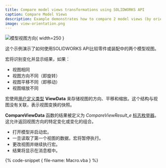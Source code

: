 ```yaml
---
title: Compare model views transformations using SOLIDWORKS API
caption: Compare Model Views
description: Example demonstrates how to compare 2 model views (by orientation, translation and scale)
image: view-orientation.png
---
```

![模型视图方向](view-orientation.png){ width=250 }

这个示例演示了如何使用SOLIDWORKS API比较零件或装配中的两个模型视图。

宏将识别变化并显示结果，如果：

* 视图相同
* 视图方向不同（即旋转）
* 视图平移不同（即移动）
* 视图缩放不同

宏使用[用户定义类型](visual-basic/data-structures/types/) **ViewData** 来存储视图的方向、平移和缩放。这个结构与视图没有关联，表示视图变换的快照。

**CompareViewData** 函数的结果被定义为 *CompareViewResult_e* [标志枚举器](visual-basic/data-structures/enumerators#flag-enumerator-multiple-options)。这允许返回视图方向的特定变化或变化的组合。

* 打开模型并启动宏。
* 一旦读取了第一个视图的数据，宏将暂停执行。
* 更改视图并继续执行宏。
* 结果将显示在消息框中。

{% code-snippet { file-name: Macro.vba } %}
